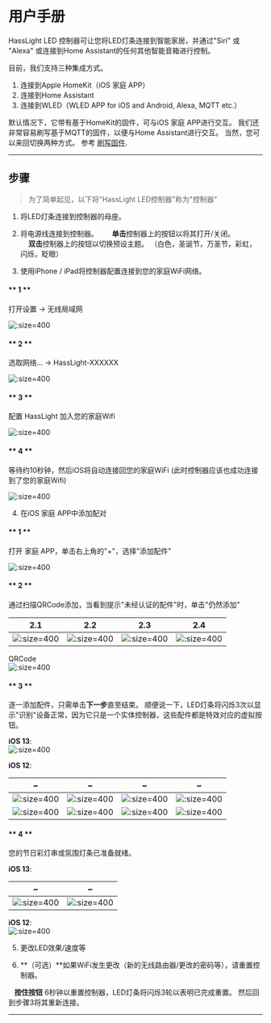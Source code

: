 # 用户手册

HassLight LED 控制器可让您将LED灯条连接到智能家居，并通过"Siri" 或 "Alexa" 或连接到Home Assistant的任何其他智能音箱进行控制。

目前，我们支持三种集成方式。 
1. 连接到Apple HomeKit（iOS 家庭 APP）
2. 连接到Home Assistant
3. 连接到WLED（WLED APP for iOS and Android, Alexa, MQTT etc.）

默认情况下，它带有基于HomeKit的固件，可与iOS 家庭 APP进行交互。
我们还非常容易刷写基于MQTT的固件，以便与Home Assistant进行交互。 当然，您可以来回切换两种方式。 参考 [刷写固件](flash).

----

## 步骤

> 为了简单起见，以下将"HassLight LED控制器"称为"控制器"

1. 将LED灯条连接到控制器的母座。
2. 将电源线连接到控制器。
 
    **单击**控制器上的按钮以将其打开/关闭。  
    **双击**控制器上的按钮以切换预设主题。 （白色，圣诞节，万圣节，彩虹，闪烁，眨眼）

3. 使用iPhone / iPad将控制器配置连接到您的家庭WiFi网络。

<!-- tabs:start -->

  #### ** 1 **

  打开设置 -> 无线局域网

  ![](../imgs/ios/ios_wifi_1.jpg ':size=400')

  #### ** 2 **

  选取网络... -> HassLight-XXXXXX 

  ![](../imgs/ios/ios_wifi_2.jpg ':size=400')
  
  #### ** 3 **

  配置 HassLight 加入您的家庭Wifi

  ![](../imgs/ios/ios_wifi_3.jpg ':size=400')

  #### ** 4 **

  等待约10秒钟，然后iOS将自动连接回您的家庭WiFi (此时控制器应该也成功连接到了您的家庭Wifi)

  ![](../imgs/ios/ios_wifi_4.jpg ':size=400')

<!-- tabs:end -->

4. 在iOS 家庭 APP中添加配对

<!-- tabs:start -->

  #### ** 1 **

  打开 家庭 APP，单击右上角的"+"，选择"添加配件"

  ![](../imgs/ios/homekit_1.jpg ':size=400')

  #### ** 2 **

  通过扫描QRCode添加，当看到提示"未经认证的配件"时，单击"仍然添加"

  2.1 | 2.2 | 2.3 | 2.4
  --  | --  | --  | --
  ![](../imgs/ios/homekit_2_1.jpg ':size=400') | ![](../imgs/ios/homekit_2_2.jpg ':size=400') | ![](../imgs/ios/homekit_2_3.jpg ':size=400') | ![](../imgs/ios/homekit_2_4.jpg ':size=400')

  QRCode  
  ![](../imgs/qrcode.png ':size=400')

  #### ** 3 **

  逐一添加配件，只需单击**下一步**直至结束。 顺便说一下，LED灯条将闪烁3次以显示"识别"设备正常，因为它只是一个实体控制器，这些配件都是特效对应的虚拟按钮。

  **iOS 13**:  
  ![](../imgs/ios/homekit_3_ios13.jpg ':size=400') 

  **iOS 12**:  

  ~ | ~ | ~ | ~
  --  | --  | --  | --
  ![](../imgs/ios/homekit_3_1.jpg ':size=400') | ![](../imgs/ios/homekit_3_2.jpg ':size=400') | ![](../imgs/ios/homekit_3_3.jpg ':size=400') | ![](../imgs/ios/homekit_3_4.jpg ':size=400')
  ![](../imgs/ios/homekit_3_5.jpg ':size=400') | ![](../imgs/ios/homekit_3_6.jpg ':size=400') | ![](../imgs/ios/homekit_3_7.jpg ':size=400') | ![](../imgs/ios/homekit_3_8.jpg ':size=400')

  #### ** 4 **

  您的节日彩灯串或氛围灯条已准备就绪。

  **iOS 13**:  

  ~ | ~ 
  --  | -- 
  ![](../imgs/ios/homekit_4_1_ios13.jpg ':size=400') | ![](../imgs/ios/homekit_4_2_ios13.jpg ':size=400') 


  **iOS 12**:  
  ![](../imgs/ios/homekit_4.jpg ':size=400') 

<!-- tabs:end -->

5. 更改LED效果/速度等

6. **（可选）**如果WiFi发生更改（新的无线路由器/更改的密码等），请重置控制器。

   **按住按钮** 6秒钟以重置控制器，LED灯条将闪烁3轮以表明已完成重置。 然后回到步骤3将其重新连接。

----